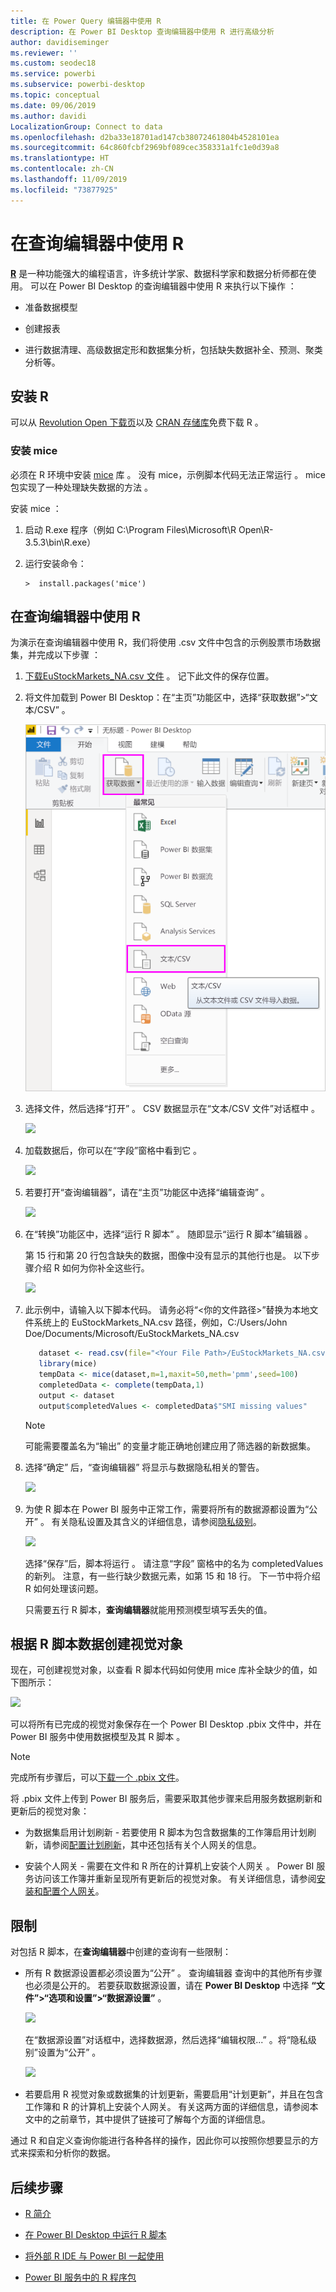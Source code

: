 ```yaml
---
title: 在 Power Query 编辑器中使用 R
description: 在 Power BI Desktop 查询编辑器中使用 R 进行高级分析
author: davidiseminger
ms.reviewer: ''
ms.custom: seodec18
ms.service: powerbi
ms.subservice: powerbi-desktop
ms.topic: conceptual
ms.date: 09/06/2019
ms.author: davidi
LocalizationGroup: Connect to data
ms.openlocfilehash: d2ba33e18701ad147cb38072461804b4528101ea
ms.sourcegitcommit: 64c860fcbf2969bf089cec358331a1fc1e0d39a8
ms.translationtype: HT
ms.contentlocale: zh-CN
ms.lasthandoff: 11/09/2019
ms.locfileid: "73877925"
---
```

# <a name="use-r-in-query-editor"></a>在查询编辑器中使用 R

[**R**](https://mran.microsoft.com/documents/what-is-r) 是一种功能强大的编程语言，许多统计学家、数据科学家和数据分析师都在使用。 可以在 Power BI Desktop 的查询编辑器中使用 R 来执行以下操作   ：

* 准备数据模型

* 创建报表

* 进行数据清理、高级数据定形和数据集分析，包括缺失数据补全、预测、聚类分析等。  

## <a name="install-r"></a>安装 R

可以从 [Revolution Open 下载页](https://mran.revolutionanalytics.com/download/)以及 [CRAN 存储库](https://cran.r-project.org/bin/windows/base/)免费下载 R  。

### <a name="install-mice"></a>安装 mice

必须在 R 环境中安装 [mice](https://www.rdocumentation.org/packages/mice/versions/3.5.0/topics/mice) 库  。 没有 mice，示例脚本代码无法正常运行  。 mice 包实现了一种处理缺失数据的方法  。

安装 mice  ：

1. 启动 R.exe 程序（例如 C:\Program Files\Microsoft\R Open\R-3.5.3\bin\R.exe）  

2. 运行安装命令：

   ``` 
   >  install.packages('mice') 
   ```

## <a name="use-r-in-query-editor"></a>在查询编辑器中使用 R

为演示在查询编辑器中使用 R，我们将使用 .csv 文件中包含的示例股票市场数据集，并完成以下步骤   ：

1. [下载EuStockMarkets_NA.csv 文件](https://download.microsoft.com/download/F/8/A/F8AA9DC9-8545-4AAE-9305-27AD1D01DC03/EuStockMarkets_NA.csv)  。 记下此文件的保存位置。

1. 将文件加载到 Power BI Desktop：在“主页”功能区中，选择“获取数据”>“文本/CSV”    。

   ![](media/desktop-r-in-query-editor/r-in-query-editor_1.png)

1. 选择文件，然后选择“打开”  。 CSV 数据显示在“文本/CSV 文件”对话框中  。

   ![](media/desktop-r-in-query-editor/r-in-query-editor_2.png)

1. 加载数据后，你可以在“字段”窗格中看到它  。

   ![](media/desktop-r-in-query-editor/r-in-query-editor_3.png)

1. 若要打开“查询编辑器”，请在“主页”功能区中选择“编辑查询”    。

   ![](media/desktop-r-in-query-editor/r-in-query-editor_4.png)

1. 在“转换”功能区中，选择“运行 R 脚本”   。 随即显示“运行 R 脚本”编辑器  。  

   第 15 行和第 20 行包含缺失的数据，图像中没有显示的其他行也是。 以下步骤介绍 R 如何为你补全这些行。

   ![](media/desktop-r-in-query-editor/r-in-query-editor_5d.png)

1. 此示例中，请输入以下脚本代码。 请务必将“&lt;你的文件路径&gt;”替换为本地文件系统上的 EuStockMarkets_NA.csv 路径，例如，C:/Users/John Doe/Documents/Microsoft/EuStockMarkets_NA.csv 

    ```r
       dataset <- read.csv(file="<Your File Path>/EuStockMarkets_NA.csv", header=TRUE, sep=",")
       library(mice)
       tempData <- mice(dataset,m=1,maxit=50,meth='pmm',seed=100)
       completedData <- complete(tempData,1)
       output <- dataset
       output$completedValues <- completedData$"SMI missing values"
    ```

    > [!NOTE]
    > 可能需要覆盖名为“输出”  的变量才能正确地创建应用了筛选器的新数据集。

7. 选择“确定”  后，“查询编辑器”  将显示与数据隐私相关的警告。

   ![](media/desktop-r-in-query-editor/r-in-query-editor_6.png)
8. 为使 R 脚本在 Power BI 服务中正常工作，需要将所有的数据源都设置为“公开”  。 有关隐私设置及其含义的详细信息，请参阅[隐私级别](desktop-privacy-levels.md)。

   ![](media/desktop-r-in-query-editor/r-in-query-editor_7.png)

   选择“保存”后，脚本将运行  。 请注意“字段”  窗格中的名为 completedValues  的新列。 注意，有一些行缺少数据元素，如第 15 和 18 行。 下一节中将介绍 R 如何处理该问题。

   只需要五行 R 脚本，**查询编辑器**就能用预测模型填写丢失的值。

## <a name="create-visuals-from-r-script-data"></a>根据 R 脚本数据创建视觉对象

现在，可创建视觉对象，以查看 R 脚本代码如何使用 mice  库补全缺少的值，如下图所示：

![](media/desktop-r-in-query-editor/r-in-query-editor_8a.png)

可以将所有已完成的视觉对象保存在一个 Power BI Desktop .pbix 文件中，并在 Power BI 服务中使用数据模型及其 R 脚本  。

> [!NOTE]
> 完成所有步骤后，可以[下载一个 .pbix 文件](https://download.microsoft.com/download/F/8/A/F8AA9DC9-8545-4AAE-9305-27AD1D01DC03/Complete%20Values%20with%20R%20in%20PQ.pbix)。

将 .pbix 文件上传到 Power BI 服务后，需要采取其他步骤来启用服务数据刷新和更新后的视觉对象：  

* 为数据集启用计划刷新 - 若要使用 R 脚本为包含数据集的工作簿启用计划刷新，请参阅[配置计划刷新](refresh-scheduled-refresh.md)，其中还包括有关个人网关的信息。  

* 安装个人网关 - 需要在文件和 R 所在的计算机上安装个人网关    。 Power BI 服务访问该工作簿并重新呈现所有更新后的视觉对象。 有关详细信息，请参阅[安装和配置个人网关](service-gateway-personal-mode.md)。

## <a name="limitations"></a>限制

对包括 R 脚本，在**查询编辑器**中创建的查询有一些限制：

* 所有 R 数据源设置都必须设置为“公开”  。 查询编辑器  查询中的其他所有步骤也必须是公开的。 若要获取数据源设置，请在 **Power BI Desktop** 中选择 **“文件”>“选项和设置”>“数据源设置”** 。

  ![](media/desktop-r-in-query-editor/r-in-query-editor_9.png)

  在“数据源设置”对话框中，选择数据源，然后选择“编辑权限...”   。将“隐私级别”设置为“公开”   。

  ![](media/desktop-r-in-query-editor/r-in-query-editor_10.png)    
* 若要启用 R 视觉对象或数据集的计划更新，需要启用“计划更新”，并且在包含工作簿和 R 的计算机上安装个人网关。    有关这两方面的详细信息，请参阅本文中的之前章节，其中提供了链接可了解每个方面的详细信息。

通过 R 和自定义查询你能进行各种各样的操作，因此你可以按照你想要显示的方式来探索和分析你的数据。

## <a name="next-steps"></a>后续步骤

* [R 简介](https://mran.microsoft.com/documents/what-is-r) 

* [在 Power BI Desktop 中运行 R 脚本](desktop-r-scripts.md) 

* [将外部 R IDE 与 Power BI 一起使用](desktop-r-ide.md) 

* [Power BI 服务中的 R 程序包](service-r-packages-support.md)
